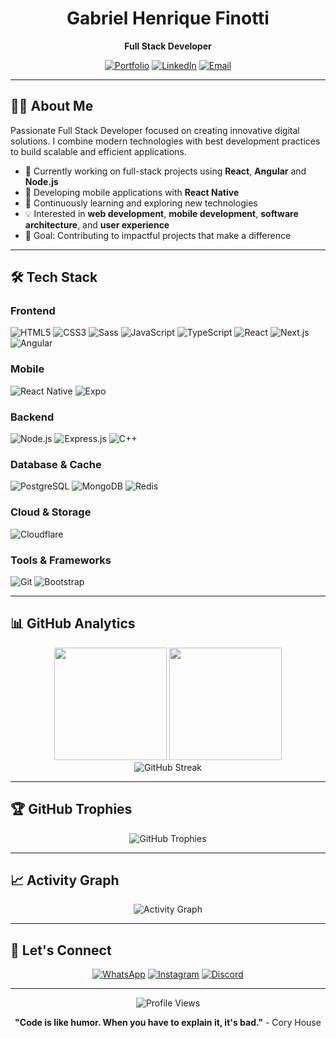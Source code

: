 <div align="center">

# Gabriel Henrique Finotti
**Full Stack Developer**

[![Portfolio](https://img.shields.io/badge/Portfolio-000000?style=for-the-badge&logo=About.me&logoColor=white)](https://github.com/GabrielFinotti)
[![LinkedIn](https://img.shields.io/badge/LinkedIn-0077B5?style=for-the-badge&logo=linkedin&logoColor=white)](https://www.linkedin.com/in/gabriel-h-finotti-6b4bb029b)
[![Email](https://img.shields.io/badge/Email-D14836?style=for-the-badge&logo=gmail&logoColor=white)](mailto:finotti.dev@gmail.com)

</div>

---

## 👨‍💻 About Me

Passionate Full Stack Developer focused on creating innovative digital solutions. I combine modern technologies with best development practices to build scalable and efficient applications.

- 🔭 Currently working on full-stack projects using **React**, **Angular** and **Node.js**
- 📱 Developing mobile applications with **React Native**
- 🌱 Continuously learning and exploring new technologies
- 💡 Interested in **web development**, **mobile development**, **software architecture**, and **user experience**
- 🎯 Goal: Contributing to impactful projects that make a difference

---

## 🛠️ Tech Stack

### Frontend
![HTML5](https://img.shields.io/badge/HTML5-E34F26?style=for-the-badge&logo=html5&logoColor=white)
![CSS3](https://img.shields.io/badge/CSS3-1572B6?style=for-the-badge&logo=css3&logoColor=white)
![Sass](https://img.shields.io/badge/Sass-CC6699?style=for-the-badge&logo=sass&logoColor=white)
![JavaScript](https://img.shields.io/badge/JavaScript-F7DF1E?style=for-the-badge&logo=javascript&logoColor=black)
![TypeScript](https://img.shields.io/badge/TypeScript-007ACC?style=for-the-badge&logo=typescript&logoColor=white)
![React](https://img.shields.io/badge/React-20232A?style=for-the-badge&logo=react&logoColor=61DAFB)
![Next.js](https://img.shields.io/badge/Next.js-000000?style=for-the-badge&logo=nextdotjs&logoColor=white)
![Angular](https://img.shields.io/badge/Angular-DD0031?style=for-the-badge&logo=angular&logoColor=white)

### Mobile
![React Native](https://img.shields.io/badge/React_Native-20232A?style=for-the-badge&logo=react&logoColor=61DAFB)
![Expo](https://img.shields.io/badge/Expo-000020?style=for-the-badge&logo=expo&logoColor=white)

### Backend
![Node.js](https://img.shields.io/badge/Node.js-43853D?style=for-the-badge&logo=node.js&logoColor=white)
![Express.js](https://img.shields.io/badge/Express.js-404D59?style=for-the-badge&logo=express&logoColor=white)
![C++](https://img.shields.io/badge/C++-00599C?style=for-the-badge&logo=c%2B%2B&logoColor=white)

### Database & Cache
![PostgreSQL](https://img.shields.io/badge/PostgreSQL-316192?style=for-the-badge&logo=postgresql&logoColor=white)
![MongoDB](https://img.shields.io/badge/MongoDB-4EA94B?style=for-the-badge&logo=mongodb&logoColor=white)
![Redis](https://img.shields.io/badge/Redis-DC382D?style=for-the-badge&logo=redis&logoColor=white)

### Cloud & Storage
![Cloudflare](https://img.shields.io/badge/Cloudflare-F38020?style=for-the-badge&logo=cloudflare&logoColor=white)

### Tools & Frameworks
![Git](https://img.shields.io/badge/Git-F05032?style=for-the-badge&logo=git&logoColor=white)
![Bootstrap](https://img.shields.io/badge/Bootstrap-563D7C?style=for-the-badge&logo=bootstrap&logoColor=white)

---

## 📊 GitHub Analytics

<div align="center">
  <img height="180em" src="https://github-readme-stats.vercel.app/api?username=GabrielFinotti&show_icons=true&theme=tokyonight&include_all_commits=true&count_private=true&hide_border=true"/>
  <img height="180em" src="https://github-readme-stats.vercel.app/api/top-langs/?username=GabrielFinotti&layout=compact&langs_count=8&theme=tokyonight&hide_border=true"/>
</div>

<div align="center">
  <img src="https://github-readme-streak-stats.herokuapp.com/?user=GabrielFinotti&theme=tokyonight&hide_border=true" alt="GitHub Streak"/>
</div>

---

## 🏆 GitHub Trophies

<div align="center">
  <img src="https://github-profile-trophy.vercel.app/?username=GabrielFinotti&theme=tokyonight&no-frame=true&no-bg=true&row=1&column=7" alt="GitHub Trophies"/>
</div>

---

## 📈 Activity Graph

<div align="center">
  <img src="https://github-readme-activity-graph.vercel.app/graph?username=GabrielFinotti&theme=tokyo-night&hide_border=true" alt="Activity Graph"/>
</div>

---

## 🤝 Let's Connect

<div align="center">

[![WhatsApp](https://img.shields.io/badge/WhatsApp-25D366?style=for-the-badge&logo=whatsapp&logoColor=white)](https://wa.me/5581983330498)
[![Instagram](https://img.shields.io/badge/Instagram-E4405F?style=for-the-badge&logo=instagram&logoColor=white)](https://www.instagram.com/finottidev.31)
[![Discord](https://img.shields.io/badge/Discord-7289DA?style=for-the-badge&logo=discord&logoColor=white)](https://discord.com/users/noobnew)

</div>

---

<div align="center">
  <img src="https://komarev.com/ghpvc/?username=GabrielFinotti&color=blueviolet&style=for-the-badge" alt="Profile Views"/>
  
  **"Code is like humor. When you have to explain it, it's bad."** - Cory House
</div>
